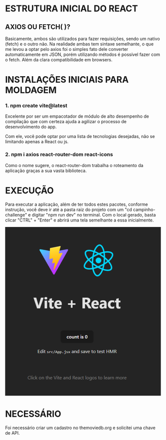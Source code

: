 # ESTRUTURA INICIAL DO REACT

## AXIOS OU FETCH( )?
Basicamente, ambos são utilizados para fazer requisições, sendo um nativo (fetch) e o outro não. Na realidade ambas tem sintaxe semelhante, o que me levou a optar pelo axios foi o simples fato dele converter automaticamente em JSON, porém utilizando métodos é possível fazer com o fetch. Além da clara compatibilidade em browsers.

# INSTALAÇÕES INICIAIS PARA MOLDAGEM
### 1. npm create vite@latest 
Excelente por ser um empacotador de módulo de alto desempenho de compilação que com certeza ajuda a agilizar o processo de desenvolvimento do app.

Com ele, você pode optar por uma lista de tecnologias desejadas, não se limitando apenas a React ou js.

### 2. npm i axios react-router-dom react-icons
Como o nome sugere, o react-router-dom trabalha o roteamento da aplicação graças a sua vasta biblioteca.

# EXECUÇÃO
Para executar a aplicação, além de ter todos estes pacotes, conforme instrução, você deve ir até a pasta raiz do projeto com um "cd campinho-challenge" e digitar "npm run dev" no terminal. Com o local gerado, basta clicar "CTRL" + "Enter" e abrirá uma tela semelhante a essa inicialmente.

![mainFrame](./public/assets/Vite%20+%20React.png)

# NECESSÁRIO
Foi necessário criar um cadastro no themoviedb.org e solicitei uma chave de API.

